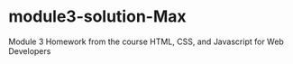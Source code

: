 # module3-solution-Max
Module 3 Homework from the course HTML, CSS, and Javascript for Web Developers
